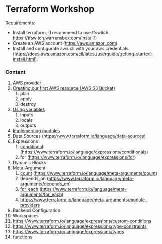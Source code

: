 # Terraform Workshop

Requirements:
- Install terraform, (I recommend to use tfswitch https://tfswitch.warrensbox.com/Install/)
- Create an AWS account (https://aws.amazon.com).
- Install and configurate  aws cli with your aws credentials (https://docs.aws.amazon.com/cli/latest/userguide/getting-started-install.html).


### Content
1. [AWS provider](./aws-provider)
2. [Creating our first AWS resource (AWS S3 Bucket)](./s3)
    1. plan
    2. apply
    2. destroy
3. [Using variables](./s3-with-variables)
    1. inputs
    2. locals
    3. outputs
4. [Implementing modules](./s3-modules)
5. Data Sources (https://www.terraform.io/language/data-sources)
6. Expressions
    1. [conditional](./conditional) (https://www.terraform.io/language/expressions/conditionals)
    2. for (https://www.terraform.io/language/expressions/for)
7. Dynamic Blocks
8. Meta-Argument
    1. [count](./loops/count) (https://www.terraform.io/language/meta-arguments/count)
    2. depends_on (https://www.terraform.io/language/meta-arguments/depends_on)
    3. [for_each](./loops/for-each) (https://www.terraform.io/language/meta-arguments/for_each)
    4. https://www.terraform.io/language/meta-arguments/module-providers
9. Backend Configuration
10. Workspaces
11. https://www.terraform.io/language/expressions/custom-conditions
12. https://www.terraform.io/language/expressions/type-constraints
13. https://www.terraform.io/language/expressions/types
14. functions
